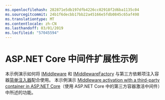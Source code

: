 ```yaml
---
ms.openlocfilehash: 282871e5db197dfb4226cc02918f2d6ba1135c04
ms.sourcegitcommit: 24b1f6decbb17bb22a45166e5fdb0845c65af498
ms.translationtype: MT
ms.contentlocale: zh-CN
ms.lasthandoff: 03/01/2019
ms.locfileid: "57045594"
---
```

# <a name="aspnet-core-middleware-extensibility-sample"></a>ASP.NET Core 中间件扩展性示例

本示例演示如何将 [IMiddleware](https://docs.microsoft.com/dotnet/api/microsoft.aspnetcore.http.imiddleware) 和 [IMiddlewareFactory](https://docs.microsoft.com/dotnet/api/microsoft.aspnetcore.http.imiddlewarefactory) 与第三方依赖项注入容器[简单注入器](https://simpleinjector.org)配合使用。 本示例演示 [Middleware activation with a third-party container in ASP.NET Core](https://docs.microsoft.com/aspnet/core/fundamentals/middleware/extensibility-third-party-container)（使用 ASP.NET Core 中的第三方容器激活中间件）中所述的功能。
